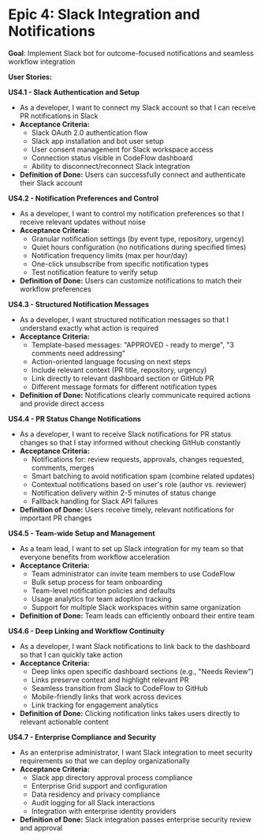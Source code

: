 # Epic 4: Slack Integration and Notifications
**Goal**: Implement Slack bot for outcome-focused notifications and seamless workflow integration

**User Stories:**

**US4.1 - Slack Authentication and Setup**
- As a developer, I want to connect my Slack account so that I can receive PR notifications in Slack
- **Acceptance Criteria:**
  - Slack OAuth 2.0 authentication flow
  - Slack app installation and bot user setup
  - User consent management for Slack workspace access
  - Connection status visible in CodeFlow dashboard
  - Ability to disconnect/reconnect Slack integration
- **Definition of Done:** Users can successfully connect and authenticate their Slack account

**US4.2 - Notification Preferences and Control**
- As a developer, I want to control my notification preferences so that I receive relevant updates without noise
- **Acceptance Criteria:**
  - Granular notification settings (by event type, repository, urgency)
  - Quiet hours configuration (no notifications during specified times)
  - Notification frequency limits (max per hour/day)
  - One-click unsubscribe from specific notification types
  - Test notification feature to verify setup
- **Definition of Done:** Users can customize notifications to match their workflow preferences

**US4.3 - Structured Notification Messages**
- As a developer, I want structured notification messages so that I understand exactly what action is required
- **Acceptance Criteria:**
  - Template-based messages: "APPROVED - ready to merge", "3 comments need addressing"
  - Action-oriented language focusing on next steps
  - Include relevant context (PR title, repository, urgency)
  - Link directly to relevant dashboard section or GitHub PR
  - Different message formats for different notification types
- **Definition of Done:** Notifications clearly communicate required actions and provide direct access

**US4.4 - PR Status Change Notifications**
- As a developer, I want to receive Slack notifications for PR status changes so that I stay informed without checking GitHub constantly
- **Acceptance Criteria:**
  - Notifications for: review requests, approvals, changes requested, comments, merges
  - Smart batching to avoid notification spam (combine related updates)
  - Contextual notifications based on user's role (author vs. reviewer)
  - Notification delivery within 2-5 minutes of status change
  - Fallback handling for Slack API failures
- **Definition of Done:** Users receive timely, relevant notifications for important PR changes

**US4.5 - Team-wide Setup and Management**
- As a team lead, I want to set up Slack integration for my team so that everyone benefits from workflow acceleration
- **Acceptance Criteria:**
  - Team administrator can invite team members to use CodeFlow
  - Bulk setup process for team onboarding
  - Team-level notification policies and defaults
  - Usage analytics for team adoption tracking
  - Support for multiple Slack workspaces within same organization
- **Definition of Done:** Team leads can efficiently onboard their entire team

**US4.6 - Deep Linking and Workflow Continuity**
- As a developer, I want Slack notifications to link back to the dashboard so that I can quickly take action
- **Acceptance Criteria:**
  - Deep links open specific dashboard sections (e.g., "Needs Review")
  - Links preserve context and highlight relevant PR
  - Seamless transition from Slack to CodeFlow to GitHub
  - Mobile-friendly links that work across devices
  - Link tracking for engagement analytics
- **Definition of Done:** Clicking notification links takes users directly to relevant actionable content

**US4.7 - Enterprise Compliance and Security**
- As an enterprise administrator, I want Slack integration to meet security requirements so that we can deploy organizationally
- **Acceptance Criteria:**
  - Slack app directory approval process compliance
  - Enterprise Grid support and configuration
  - Data residency and privacy compliance
  - Audit logging for all Slack interactions
  - Integration with enterprise identity providers
- **Definition of Done:** Slack integration passes enterprise security review and approval

